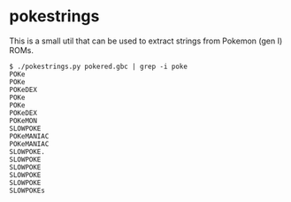 # pokestrings

This is a small util that can be used to extract strings from Pokemon (gen I) ROMs.

```
$ ./pokestrings.py pokered.gbc | grep -i poke
POKe
POKe
POKeDEX
POKe
POKe
POKeDEX
POKeMON
SLOWPOKE
POKeMANIAC
POKeMANIAC
SLOWPOKE.
SLOWPOKE
SLOWPOKE
SLOWPOKE
SLOWPOKE
SLOWPOKEs
```
